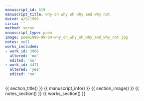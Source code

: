 ```yaml
---
manuscript_id: 519
manuscript_title: why oh why oh why and why not
dated: 4/9/1990
circa: ''
method: xerox
manuscript_type: poem
image: poem1990-09-04-why_oh_why_oh_why_and_why_not.jpg
notes: null
works_included:
- work_id: 3966
  altered: 'no'
  edited: 'no'
- work_id: 4471
  altered: 'yes'
  edited: 'no'
---
```


{{ section_title() }}
{{ manuscript_info() }}
{{ section_image() }}
{{ notes_section() }}
{{ works_section() }}

